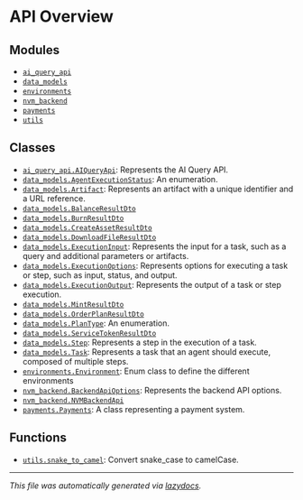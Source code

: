<!-- markdownlint-disable -->

# API Overview

## Modules

- [`ai_query_api`](./ai_query_api.md#module-ai_query_api)
- [`data_models`](./data_models.md#module-data_models)
- [`environments`](./environments.md#module-environments)
- [`nvm_backend`](./nvm_backend.md#module-nvm_backend)
- [`payments`](./payments.md#module-payments)
- [`utils`](./utils.md#module-utils)

## Classes

- [`ai_query_api.AIQueryApi`](./ai_query_api.md#class-aiqueryapi): Represents the AI Query API.
- [`data_models.AgentExecutionStatus`](./data_models.md#class-agentexecutionstatus): An enumeration.
- [`data_models.Artifact`](./data_models.md#class-artifact): Represents an artifact with a unique identifier and a URL reference.
- [`data_models.BalanceResultDto`](./data_models.md#class-balanceresultdto)
- [`data_models.BurnResultDto`](./data_models.md#class-burnresultdto)
- [`data_models.CreateAssetResultDto`](./data_models.md#class-createassetresultdto)
- [`data_models.DownloadFileResultDto`](./data_models.md#class-downloadfileresultdto)
- [`data_models.ExecutionInput`](./data_models.md#class-executioninput): Represents the input for a task, such as a query and additional parameters or artifacts.
- [`data_models.ExecutionOptions`](./data_models.md#class-executionoptions): Represents options for executing a task or step, such as input, status, and output.
- [`data_models.ExecutionOutput`](./data_models.md#class-executionoutput): Represents the output of a task or step execution.
- [`data_models.MintResultDto`](./data_models.md#class-mintresultdto)
- [`data_models.OrderPlanResultDto`](./data_models.md#class-orderplanresultdto)
- [`data_models.PlanType`](./data_models.md#class-plantype): An enumeration.
- [`data_models.ServiceTokenResultDto`](./data_models.md#class-servicetokenresultdto)
- [`data_models.Step`](./data_models.md#class-step): Represents a step in the execution of a task.
- [`data_models.Task`](./data_models.md#class-task): Represents a task that an agent should execute, composed of multiple steps.
- [`environments.Environment`](./environments.md#class-environment): Enum class to define the different environments
- [`nvm_backend.BackendApiOptions`](./nvm_backend.md#class-backendapioptions): Represents the backend API options.
- [`nvm_backend.NVMBackendApi`](./nvm_backend.md#class-nvmbackendapi)
- [`payments.Payments`](./payments.md#class-payments): A class representing a payment system.

## Functions

- [`utils.snake_to_camel`](./utils.md#function-snake_to_camel): Convert snake_case to camelCase.


---

_This file was automatically generated via [lazydocs](https://github.com/ml-tooling/lazydocs)._
